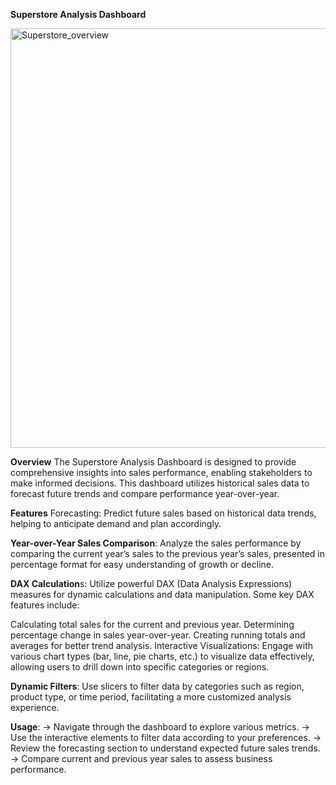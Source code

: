 **Superstore Analysis Dashboard**







<img width="671" alt="Superstore_overview" src="https://github.com/user-attachments/assets/f0e27a10-ac56-4e8d-a486-ee6ebabc47ad">






**Overview** 
The Superstore Analysis Dashboard is designed to provide comprehensive insights into sales performance, enabling stakeholders to make informed decisions. This dashboard utilizes historical sales data to forecast future trends and compare performance year-over-year.

**Features**
Forecasting: Predict future sales based on historical data trends, helping to anticipate demand and plan accordingly.

**Year-over-Year Sales Comparison**: Analyze the sales performance by comparing the current year’s sales to the previous year’s sales, presented in percentage format for easy understanding of growth or decline.

**DAX Calculation**s: Utilize powerful DAX (Data Analysis Expressions) measures for dynamic calculations and data manipulation. Some key DAX features include:

Calculating total sales for the current and previous year.
Determining percentage change in sales year-over-year.
Creating running totals and averages for better trend analysis.
Interactive Visualizations: Engage with various chart types (bar, line, pie charts, etc.) to visualize data effectively, allowing users to drill down into specific categories or regions.

**Dynamic Filters**: Use slicers to filter data by categories such as region, product type, or time period, facilitating a more customized analysis experience.



**Usage**:
-> Navigate through the dashboard to explore various metrics.
-> Use the interactive elements to filter data according to your preferences.
-> Review the forecasting section to understand expected future sales trends.
-> Compare current and previous year sales to assess business performance.
